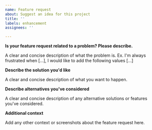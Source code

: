 ```yaml
---
name: Feature request
about: Suggest an idea for this project
title: ''
labels: enhancement
assignees: ''

---
```

<!-- Read a guide on [opening issues](https://opensource.guide/how-to-contribute/#opening-an-issue) -->
**Is your feature request related to a problem? Please describe.**

A clear and concise description of what the problem is. Ex. I'm always frustrated when [...], I would like to add the following values [...]

**Describe the solution you'd like**

A clear and concise description of what you want to happen.

**Describe alternatives you've considered**

A clear and concise description of any alternative solutions or features you've considered.

**Additional context**

Add any other context or screenshots about the feature request here.

